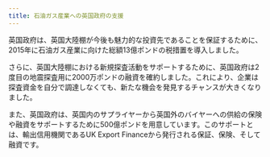 ```yaml
---
title: 石油ガス産業への英国政府の支援
---
```


英国政府は、英国大陸棚が今後も魅力的な投資先であることを保証するために、2015年に石油ガス産業に向けた総額13億ポンドの税措置を導入しました。

さらに、英国大陸棚における新規探査活動をサポートするために、英国政府は2度目の地震探査用に2000万ポンドの融資を確約しました。これにより、企業は探査資金を自分で調達しなくても、新たな機会を発見するチャンスが大きくなりました。

また、英国政府は、英国内のサプライヤーから英国外のバイヤーへの供給の保険や融資をサポートするために500億ポンドを用意しています。このサポートとは、輸出信用機関であるUK Export Financeから発行される保証、保険、そして融資です。
